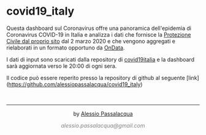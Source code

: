 # covid19_italy

Questa dashboard sul Coronavirus offre una panoramica dell'epidemia di Coronavirus COVID-19 in Italia e analizza i dati che fornisce la [Protezione Civile dal proprio sito](http://www.protezionecivile.gov.it/attivita-rischi/rischio-sanitario/emergenze/coronavirus/) dal 2 marzo 2020 e che vengono aggregati e rielaborati in un formato opportuno da [OnData](https://ondata.it/).


I dati di input sono scaricati dalla repository di  [covid19italia](https://github.com/ondata/covid19italia) e la dashboard sarà aggiornata verso le 20:00 di ogni sera.

Il codice può essere reperito presso la repository di github al seguente [link] (https://github.com/alessiopassalacqua/covid19_italy)


&nbsp;
<hr />
<p style="text-align: center;">by <a href="https://alessiopassalacqua.github.io/r-data-training/index.html">Alessio Passalacqua</a></p>
<p style="text-align: center;"><span style="color: #808080;"><em>alessio.passalacqua@gmail.com</em></span></p>

<!-- Add icon library -->
<link rel="stylesheet" href="https://cdnjs.cloudflare.com/ajax/libs/font-awesome/4.7.0/css/font-awesome.min.css">

<!-- Add font awesome icons -->
<p style="text-align: center;">
    <a href="https://twitter.com/alessiopassah2o" class="fa fa-twitter"></a>
    <a href="https://www.linkedin.com/in/alessiopassalacqua/" class="fa fa-linkedin"></a>
    <a href="https://github.com/alessiopassalacqua" class="fa fa-github"></a>
</p>

&nbsp;
